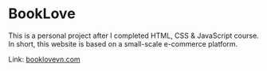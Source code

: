 # BookLove
This is a personal project after I completed HTML, CSS &amp; JavaScript course. In short, this website is based on a small-scale e-commerce platform.

Link: [booklovevn.com](https://booklovevn.herokuapp.com/)

